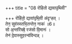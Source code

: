 +++
title = "08 रोहितो द्यावापृथिवी"

+++
रोहि॑तो॒ द्यावा॑पृथि॒वी अ॑दृꣳहत् ।  
तेन॒ सुव॑स्स्तभि॒तन्तेन॒ नाकः॑ ॥6॥  
सो अ॒न्तरि॑ख्षे॒ रज॑सो वि॒मानः॑ ।  
तेन॑ दे॒वास्सुव॒रन्व॑विन्दन्न् ।  
